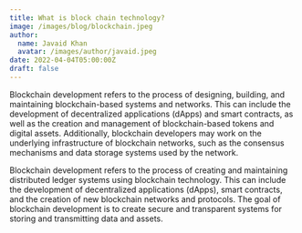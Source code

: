 ```yaml
---
title: What is block chain technology?
image: /images/blog/blockchain.jpeg
author:
  name: Javaid Khan
  avatar: /images/author/javaid.jpeg
date: 2022-04-04T05:00:00Z
draft: false
---
```


Blockchain development refers to the process of designing, building, and maintaining blockchain-based systems and networks. This can include the development of decentralized applications (dApps) and smart contracts, as well as the creation and management of blockchain-based tokens and digital assets. Additionally, blockchain developers may work on the underlying infrastructure of blockchain networks, such as the consensus mechanisms and data storage systems used by the network.

Blockchain development refers to the process of creating and maintaining distributed ledger systems using blockchain technology. This can include the development of decentralized applications (dApps), smart contracts, and the creation of new blockchain networks and protocols. The goal of blockchain development is to create secure and transparent systems for storing and transmitting data and assets.